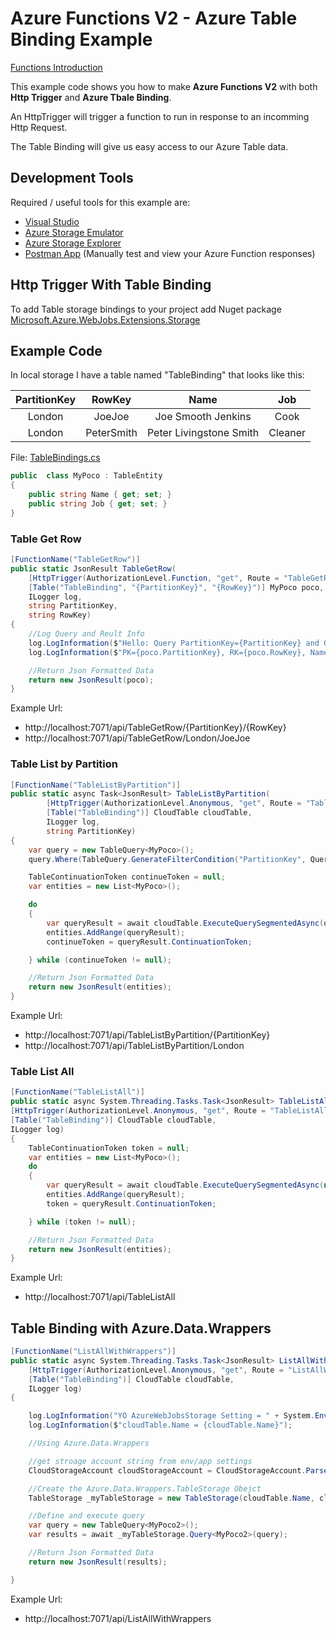 ﻿# Azure Functions V2 - Azure Table Binding Example

[Functions Introduction](../../Docs/functionsIntroductionReadme.md)

This example code shows you how to make **Azure Functions V2** with both **Http Trigger** and **Azure Tbale Binding**.

An HttpTrigger will trigger a function to run in response to an incomming Http Request.

The Table Binding will give us easy access to our Azure Table data.

## Development Tools
Required / useful tools for this example are:

* [Visual Studio](https://visualstudio.microsoft.com/)
* [Azure Storage Emulator](https://docs.microsoft.com/en-us/azure/storage/common/storage-use-emulator)
* [Azure Storage Explorer](https://azure.microsoft.com/en-us/features/storage-explorer/)
* [Postman App](https://www.getpostman.com/) (Manually test and view your Azure Function responses)

   
## Http Trigger With Table Binding

To add Table storage bindings to your project add Nuget package [Microsoft.Azure.WebJobs.Extensions.Storage](https://www.nuget.org/packages/Microsoft.Azure.WebJobs.Extensions.Storage)

## Example Code



In local storage I have a table named "TableBinding" that looks like this:

| PartitionKey  |  RowKey       | Name              |           Job     |
| :--------:    | :-----:       | :--------:        |  :-----:          |
| London        |     JoeJoe    | Joe Smooth Jenkins | Cook             | 
| London        |     PeterSmith | Peter Livingstone Smith |  Cleaner    | 

File: [TableBindings.cs](TableBindings.cs)

```c#
public  class MyPoco : TableEntity
{
    public string Name { get; set; }
    public string Job { get; set; }
}
```


### Table Get Row
```c# 
[FunctionName("TableGetRow")]
public static JsonResult TableGetRow(
    [HttpTrigger(AuthorizationLevel.Function, "get", Route = "TableGetRow/{PartitionKey}/{RowKey}")] HttpRequest req,       //Trigger Route expects two parameters in Nice Url Style    
    [Table("TableBinding", "{PartitionKey}", "{RowKey}")] MyPoco poco,                                                      //poco is the object that will be returned from the table
    ILogger log,
    string PartitionKey,                                                                //pass the params into the function so we can use them if nessasary. 
    string RowKey)
{
    //Log Query and Reult Info
    log.LogInformation($"Hello: Query PartitionKey={PartitionKey} and Query RowKey={RowKey}");
    log.LogInformation($"PK={poco.PartitionKey}, RK={poco.RowKey}, Name={poco.Name}, Job={poco.Job}");

    //Return Json Formatted Data
    return new JsonResult(poco);
}
```

Example Url:
* http://localhost:7071/api/TableGetRow/{PartitionKey}/{RowKey}
* http://localhost:7071/api/TableGetRow/London/JoeJoe

  


### Table List by Partition
```c#
[FunctionName("TableListByPartition")]
public static async Task<JsonResult> TableListByPartition(
        [HttpTrigger(AuthorizationLevel.Anonymous, "get", Route = "TableListByPartition/{PartitionKey}")] HttpRequest req,
        [Table("TableBinding")] CloudTable cloudTable,
        ILogger log,
        string PartitionKey)
{
    var query = new TableQuery<MyPoco>();
    query.Where(TableQuery.GenerateFilterCondition("PartitionKey", QueryComparisons.Equal, PartitionKey));

    TableContinuationToken continueToken = null;
    var entities = new List<MyPoco>();

    do
    {
        var queryResult = await cloudTable.ExecuteQuerySegmentedAsync(query, continueToken);
        entities.AddRange(queryResult);
        continueToken = queryResult.ContinuationToken;

    } while (continueToken != null);

    //Return Json Formatted Data
    return new JsonResult(entities);
}
```

Example Url:
* http://localhost:7071/api/TableListByPartition/{PartitionKey}
* http://localhost:7071/api/TableListByPartition/London
 

### Table List All
```c#
[FunctionName("TableListAll")]
public static async System.Threading.Tasks.Task<JsonResult> TableListAll(
[HttpTrigger(AuthorizationLevel.Anonymous, "get", Route = "TableListAll")] HttpRequest req,
[Table("TableBinding")] CloudTable cloudTable,
ILogger log)
{   
    TableContinuationToken token = null;
    var entities = new List<MyPoco>();
    do
    {
        var queryResult = await cloudTable.ExecuteQuerySegmentedAsync(new TableQuery<MyPoco>(), token);
        entities.AddRange(queryResult);
        token = queryResult.ContinuationToken;

    } while (token != null);

    //Return Json Formatted Data
    return new JsonResult(entities);
}
```

Example Url:
* http://localhost:7071/api/TableListAll



## Table Binding with Azure.Data.Wrappers

```c#
[FunctionName("ListAllWithWrappers")]
public static async System.Threading.Tasks.Task<JsonResult> ListAllWithWrappers(
    [HttpTrigger(AuthorizationLevel.Anonymous, "get", Route = "ListAllWithWrappers")] HttpRequest req,
    [Table("TableBinding")] CloudTable cloudTable,
    ILogger log)
{

    log.LogInformation("YO AzureWebJobsStorage Setting = " + System.Environment.GetEnvironmentVariable("AzureWebJobsStorage"));
    log.LogInformation($"cloudTable.Name = {cloudTable.Name}");

    //Using Azure.Data.Wrappers 

    //get stroage account string from env/app settings
    CloudStorageAccount cloudStorageAccount = CloudStorageAccount.Parse(System.Environment.GetEnvironmentVariable("AzureWebJobsStorage"));

    //Create the Azure.Data.Wrappers.TableStorage Obejct 
    TableStorage _myTableStorage = new TableStorage(cloudTable.Name, cloudStorageAccount);

    //Define and execute query
    var query = new TableQuery<MyPoco2>();
    var results = await _myTableStorage.Query<MyPoco2>(query);

    //Return Json Formatted Data
    return new JsonResult(results);

}
```

Example Url:
* http://localhost:7071/api/ListAllWithWrappers


 